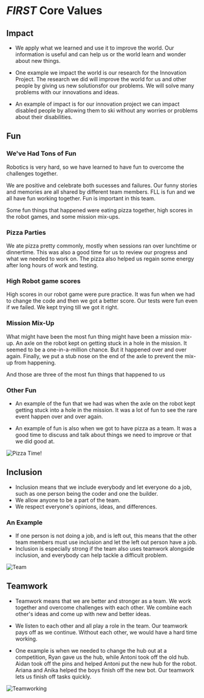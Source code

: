 # _FIRST_ Core Values

## Impact

* We apply what we learned and use it to improve the world. Our information is useful and can help us or the world learn and wonder about new things.
* One example we impact the world is our research for the Innovation Project. The research we did will improve the world for us and other people by giving us new solutionsfor our problems. We will solve many problems with our innovations and ideas.

* An example of impact is for our innovation project we can impact disabled people by allowing them to ski without any worries or problems about their disabilities.

## Fun

### We've Had Tons of Fun

Robotics is very hard, so we have learned to have fun to overcome the challenges together.

We are positive and celebrate both sucesses and failures.
 Our funny stories and memories are all shared by different team members.
FLL is fun and we all have fun working together. Fun is important in this team.

Some fun things that happened were eating pizza together, high scores in the robot games, and some mission mix-ups.

### Pizza Parties

We ate pizza pretty commonly, mostly when sessions ran over lunchtime or dinnertime.
This was also a good time for us to review our progress and what we needed to work on.
The pizza also helped us regain some energy after long hours of work and testing.

### High Robot game scores

High scores in our robot game were pure practice.
It was fun when we had to change the code and then we got a better score.
Our tests were fun even if we failed. We kept trying till we got it right.

### Mission Mix-Up

What might have been the most fun thing might have been a mission mix-up.
An axle on the robot kept on getting stuck in a hole in the mission. It seemed to be a one-in-a-million chance. But it happened over and over again.
Finally, we put a stub nose on the end of the axle to prevent the mix-up from happening.

And those are three of the most fun things that happened to us

### Other Fun

* An example of the fun that we had was when the axle on the robot kept getting stuck into a hole in the mission. It was a lot of fun to see the rare event happen over and over again.

* An example of fun is also when we got to have pizza as a team. It was a good time to discuss and talk about things we need to improve or that we did good at.

![Pizza Time!](https://drive.google.com/uc?export=view&id=166umVjLZmIc5NHr8BCp2DWrAgWHdy6OT)

## Inclusion

* Inclusion means that we include everybody and let everyone do a job, such as one person being the coder and one the builder.
* We allow anyone to be a part of the team.
* We respect everyone's opinions, ideas, and differences.

### An Example

* If one person is not doing a job, and is left out, this means that the other team members must use inclusion and let the left out person have a job.
* Inclusion is especially strong if the team also uses teamwork alongside inclusion, and everybody can help tackle a difficult problem.

![Team](https://drive.google.com/uc?export=view&id=1rIlEMuT-GuGDObDcju6xj1Xwolqd9rPQ)

## Teamwork

* Teamwork means that we are better and stronger as a team. We work together and overcome challenges with each other. We combine each other's ideas and come up with new and better ideas.

* We listen to each other and all play a role in the team. Our teamwork pays off as we continue. Without each other, we would have a hard time working.

* One example is when we needed to change the hub out at a competition, Ryan gave us the hub, while Antoni took off the old hub. Aidan took off the pins and helped Antoni put the new hub for the robot. Ariana and Anika helped the boys finish off the new bot. Our teamwork lets us finish off tasks quickly.

![Teamworking](https://drive.google.com/uc?export=view&id=1BZoFy6W_mGTKPStObYZZxEaOABjTDWpY)
